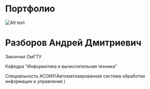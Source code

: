 # Портфолио 
![Alt text](../../../../../c:/%D0%A4%D0%BE%D1%82%D0%BE/Andrey.jpg) 
# Разборов Андрей Дмитриевич 

Закончил ОмГТУ

Кафедра "Информатика и вычислительная техника" 

Специальность АСОИУ(Автоматизированная система обработки информации и управления )